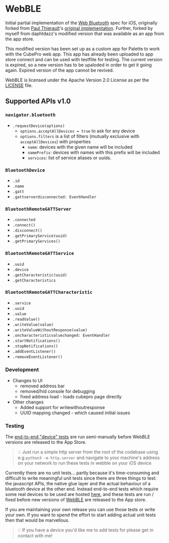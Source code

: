 # WebBLE

Initial partial implementation of the [Web Bluetooth](https://webbluetoothcg.github.io/web-bluetooth/) 
spec for iOS, originally forked from [Paul Thierault](https://github.com/pauljt)'s [original implementation](https://github.com/pauljt/BleBrowser).
Further, forked by myself from daphtdazz's modified version that was available as an app from the app store.

This modified version has been set up as a custom app for Palette to work with the CubePro web app. 
This app has already been uploaded to app store connect and can be used with testflite for testing. 
The current version is expired, so a new version has to be upaloded in order to get it going again. 
Expired version of the app cannot be revived.

WebBLE is licensed under the Apache Version 2.0 License as per the [LICENSE](LICENSE) file.


## Supported APIs v1.0

### `navigator.bluetooth`

- `.requestDevice(options)`
  - `options.acceptAllDevices = true` to ask for any device
  - `options.filters` is a list of filters (mutually exclusive with `acceptAllDevices`) with properties
    - `name`: devices with the given name will be included
    - `namePrefix`: devices with names with this prefix will be included
    - `services`: list of service aliases or uuids.

### `BluetoothDevice`

- `.id`
- `.name`
- `.gatt`
- `.gattserverdisconnected: EventHandler`

### `BluetoothRemoteGATTServer`

- `.connected`
- `.connect()`
- `.disconnect()`
- `.getPrimaryService(uuid)`
- `.getPrimaryServices()`

### `BluetoothRemoteGATTService`

- `.uuid`
- `.device`
- `.getCharacteristic(uuid)`
- `.getCharacteristics`

### `BluetoothRemoteGATTCharacteristic`

- `.service`
- `.uuid`
- `.value`
- `.readValue()`
- `.writeValue(value)`
- `.writeValueWithoutResponse(value)` 
- `.oncharacteristicvaluechanged: EventHandler`
- `.startNotifications()`
- `.stopNotifications()`
- `.addEventListener()`
- `.removeEventListener()`


### Development 
- Changes to UI
  - removed address bar
  - removed/hid console for debugging
  - fixed address load - loads cubepro page directly
- Other changes 
  - Added support for writewithoutresponse
  - UUID mapping changed - which caused initial issues

### Testing

The [end-to-end "device" tests](DeviceTests/) are run semi-manually before WebBLE versions are released to the App Store.

> 💡 Just run a simple http server from the root of the codebase using e.g `python3 -m http.server` and navigate to your machine's address on your network to run these tests in webble on your iOS device

Currently there are no unit tests... partly because it's time-consuming and difficult to write meaningful unit tests since there are three things to test: the javascript APIs, the native glue layer and the actual behaviour of a bluetooth device at the other end. Instead end-to-end tests which require some real devices to be used are hosted [here](https://www.greenparksoftware.co.uk/projects/webble/pucktest), and these tests are run / fixed before new versions of [WebBLE](https://apps.apple.com/gb/app/webble/id1193531073) are released to the App store.

If you are maintaining your own release you can use those tests or write your own. If you want to spend the effort to start adding actual unit tests then that would be marvellous.

> 💡 If you have a device you'd like me to add tests for please get in contact with me!

